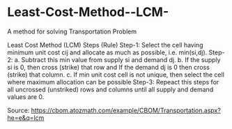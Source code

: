 # Least-Cost-Method--LCM-
 A method for solving Transportation Problem

Least Cost Method (LCM) Steps (Rule)
Step-1:	Select the cell having minimum unit cost cij and allocate as much as possible, i.e. min(si,dj).
Step-2:
	a. Subtract this min value from supply si and demand dj.
	b. If the supply si is 0, then cross (strike) that row and If the demand dj is 0 then cross (strike) that column.
	c. If min unit cost cell is not unique, then select the cell where maximum allocation can be possible
Step-3:	Repeact this steps for all uncrossed (unstriked) rows and columns until all supply and demand values are 0.

Source: https://cbom.atozmath.com/example/CBOM/Transportation.aspx?he=e&q=lcm

